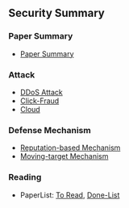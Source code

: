 Security Summary
---

### Paper Summary
- [Paper Summary](./paper-summary.md)

### Attack
- [DDoS Attack](./DDoS)
- [Click-Fraud](./ClickFraud)
- [Cloud](./Cloud)

### Defense Mechanism
- [Reputation-based Mechanism](./Reputation-based.md)
- [Moving-target Mechanism](./Moving-target.md)

### Reading
- PaperList: [To Read](./ToRead.md), [Done-List](./DoneList.md)
